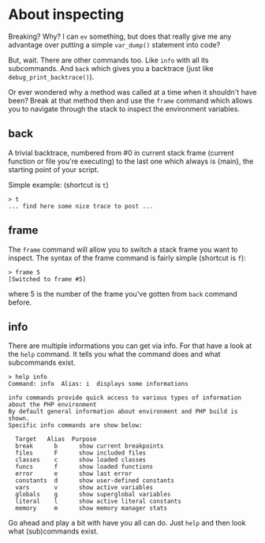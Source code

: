 About inspecting
================

Breaking? Why? I can `ev` something, but does that really give me any advantage over putting a simple `var_dump()` statement into code?

But, wait. There are other commands too. Like `info` with all its subcommands. And `back` which gives you a backtrace (just like `debug_print_backtrace()`).

Or ever wondered why a method was called at a time when it shouldn't have been? Break at that method then and use the `frame` command which allows you to navigate through the stack to inspect the environment variables.

back
----

A trivial backtrace, numbered from #0 in current stack frame (current function or file you're executing) to the last one which always is {main}, the starting point of your script.

Simple example: (shortcut is `t`)

    > t
    ... find here some nice trace to post ...

frame
-----

The `frame` command will allow you to switch a stack frame you want to inspect. The syntax of the frame command is fairly simple (shortcut is `f`):

    > frame 5
    [Switched to frame #5]

where 5 is the number of the frame you've gotten from `back` command before.

info
----

There are multiple informations you can get via info. For that have a look at the `help` command. It tells you what the command does and what subcommands exist.

    > help info
    Command: info  Alias: i  displays some informations

    info commands provide quick access to various types of information about the PHP environment
    By default general information about environment and PHP build is shown.
    Specific info commands are show below:
    
      Target   Alias  Purpose
      break      b      show current breakpoints
      files      F      show included files
      classes    c      show loaded classes
      funcs      f      show loaded functions
      error      e      show last error
      constants  d      show user-defined constants
      vars       v      show active variables
      globals    g      show superglobal variables
      literal    l      show active literal constants
      memory     m      show memory manager stats

Go ahead and play a bit with have you all can do. Just `help` and then look what (sub)commands exist.
